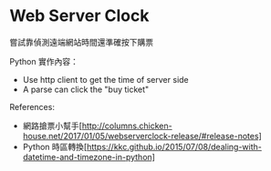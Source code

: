 # Web Server Clock
嘗試靠偵測遠端網站時間還準確按下購票

Python 實作內容：
- Use http client to get the time of server side
- A parse can click the "buy ticket"

References:
- 網路搶票小幫手[http://columns.chicken-house.net/2017/01/05/webserverclock-release/#release-notes]
- Python 時區轉換[https://kkc.github.io/2015/07/08/dealing-with-datetime-and-timezone-in-python]